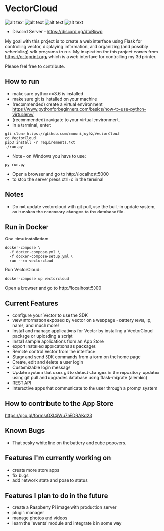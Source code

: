 # VectorCloud
![alt text](https://i.imgur.com/EHWi6R3.png)
![alt text](https://i.imgur.com/AMQkLEW.png)
![alt text](https://i.imgur.com/JoB45zZ.png)
![alt text](https://i.imgur.com/NSWr7W6.png)

* Discord Server - https://discord.gg/dtxBbwp

My goal with this project is to create a web interface using Flask for controlling vector, displaying information, and organizing (and possibly scheduling) sdk programs to run. My inspiration for this project comes from https://octoprint.org/ which is a web interface for controlling my 3d printer.

Please feel free to contribute.

## How to run
* make sure python>=3.6 is installed
* make sure git is installed on your machine
* (recommended) create a virtual environment https://www.pythonforbeginners.com/basics/how-to-use-python-virtualenv/
* (recommended) navigate to your virtual environment.
* In a terminal, enter:
```
git clone https://github.com/rmountjoy92/VectorCloud
cd VectorCloud
pip3 install -r requirements.txt
./run.py
```
* Note - on Windows you have to use:
```
py run.py
```

* Open a browser and go to http://localhost:5000
* to stop the server press ctrl+c in the terminal

## Notes
* Do not update vectorcloud with git pull, use the built-in update system, as it makes the necessary changes to the database file.

## Run in Docker

One-time installation:
```
docker-compose \
  -f docker-compose.yml \
  -f docker-compose-setup.yml \
  run --rm vectorcloud
```

Run VectorCloud:
```
docker-compose up vectorcloud
```

Open a browser and go to http://localhost:5000


## Current Features
* configure your Vector to use the SDK
* view information exposed by Vector on a webpage - battery level, ip, name, and much more!
* Install and manage applications for Vector by installing a VectorCloud package or uploading a script
* Install sample applications from an App Store
* export installed applications as packages
* Remote control Vector from the interface
* Stage and send SDK commands from a form on the home page
* Create, edit and delete a user login
* Customizable login message
* Update system that uses git to detect changes in the repository, updates using git pull and upgrades database using flask-migrate (alembic)
* REST API
* Interactive apps that communicate to the user through a prompt system

## How to contribute to the App Store
https://goo.gl/forms/OXI4jWu7hEDRAKd23

## Known Bugs
* That pesky white line on the battery and cube popovers.


## Features I'm currently working on
* create more store apps
* fix bugs
* add network state and pose to status


## Features I plan to do in the future
* create a Raspberry Pi image with production server
* plugin manager
* manage photos and videos
* learn the 'events' module and integrate it in some way
